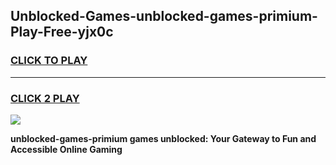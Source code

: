 
## Unblocked-Games-unblocked-games-primium-Play-Free-yjx0c
<h3>
<a href="https://premium76.site?title=unblocked-games-primium&ref=21A">CLICK TO PLAY</a></h3>
<hr>

<h3>
<a href="https://premium76.site?title=unblocked-games-primium&ref=21A">CLICK 2 PLAY</a>
  
</h3>

<a href="https://premium76.site?title=unblocked-games-primium&ref=21A"><img src="https://clearcache.store/games.png"></a>


**unblocked-games-primium games unblocked: Your Gateway to Fun and Accessible Online Gaming**

